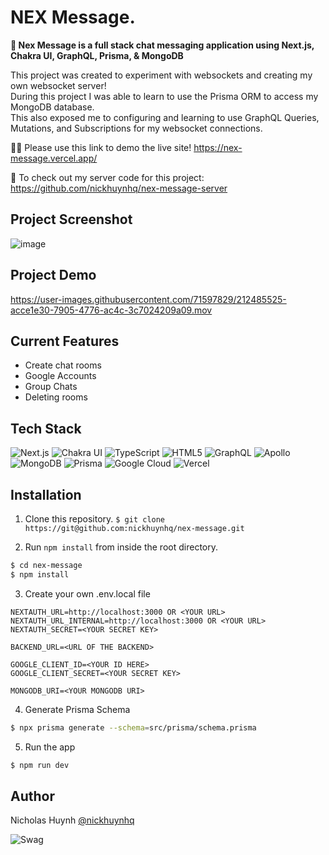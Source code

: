 # NEX Message.

**💬 Nex Message is a full stack chat messaging application using Next.js, Chakra UI, GraphQL, Prisma, & MongoDB**

This project was created to experiment with websockets and creating my own websocket server! <br>
During this project I was able to learn to use the Prisma ORM to access my MongoDB database. <br>
This also exposed me to configuring and learning to use GraphQL Queries, Mutations, and Subscriptions for my websocket connections. <br>

👨‍💻 Please use this link to demo the live site!
https://nex-message.vercel.app/

🤩 To check out my server code for this project: https://github.com/nickhuynhq/nex-message-server

## Project Screenshot
![image](https://user-images.githubusercontent.com/71597829/212443667-3e46fcdf-5b5b-4c93-9e8d-ed9dc7421bda.png)


## Project Demo
https://user-images.githubusercontent.com/71597829/212485525-acce1e30-7905-4776-ac4c-3c7024209a09.mov

## Current Features
- Create chat rooms
- Google Accounts 
- Group Chats
- Deleting rooms

## Tech Stack
![Next.js](https://img.shields.io/badge/Next-black?style=for-the-badge&logo=next.js&logoColor=white)
![Chakra UI](https://img.shields.io/static/v1?style=for-the-badge&message=Chakra+UI&color=319795&logo=Chakra+UI&logoColor=FFFFFF&label=)
![TypeScript](https://img.shields.io/badge/TypeScript-007ACC?style=for-the-badge&logo=typescript&logoColor=white)
![HTML5](https://img.shields.io/badge/HTML5-E34F26?style=for-the-badge&logo=html5&logoColor=white)
![GraphQL](https://img.shields.io/badge/-GraphQL-E10098?style=for-the-badge&logo=graphql&logoColor=white)
![Apollo](https://img.shields.io/static/v1?style=for-the-badge&message=Apollo&color=311C87&logo=Apollo+GraphQL&logoColor=FFFFFF&label=)
![MongoDB](https://img.shields.io/static/v1?style=for-the-badge&message=MongoDB&color=47A248&logo=MongoDB&logoColor=FFFFFF&label=)
![Prisma](https://img.shields.io/static/v1?style=for-the-badge&message=Prisma&color=2D3748&logo=Prisma&logoColor=FFFFFF&label=)
![Google Cloud](https://img.shields.io/badge/GoogleCloud-%234285F4.svg?style=for-the-badge&logo=google-cloud&logoColor=white)
![Vercel](https://img.shields.io/badge/vercel-%23000000.svg?style=for-the-badge&logo=vercel&logoColor=white)

## Installation

1. Clone this repository.
```$ git clone https://git@github.com:nickhuynhq/nex-message.git```


2. Run `npm install` from inside the root directory.
```bash
$ cd nex-message
$ npm install
```

3. Create your own .env.local file
```
NEXTAUTH_URL=http://localhost:3000 OR <YOUR URL>
NEXTAUTH_URL_INTERNAL=http://localhost:3000 OR <YOUR URL>
NEXTAUTH_SECRET=<YOUR SECRET KEY>

BACKEND_URL=<URL OF THE BACKEND>

GOOGLE_CLIENT_ID=<YOUR ID HERE>
GOOGLE_CLIENT_SECRET=<YOUR SECRET KEY>

MONGODB_URI=<YOUR MONGODB URI>
```

4. Generate Prisma Schema

```bash
$ npx prisma generate --schema=src/prisma/schema.prisma
```

5. Run the app

```bash
$ npm run dev
```

## Author

Nicholas Huynh [@nickhuynhq](https://github.com/nickhuynhq)

![Swag](http://ForTheBadge.com/images/badges/built-with-swag.svg)
